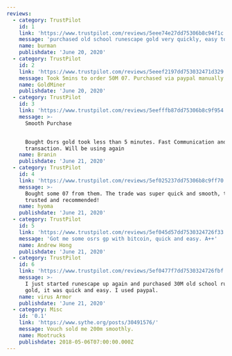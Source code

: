```yaml
---
reviews:
  - category: TrustPilot
    id: 1
    link: 'https://www.trustpilot.com/reviews/5eee74e27dd75306b8c94f1c'
    message: 'purchased old school runescape gold very quickly, easy to deal with'
    name: burman
    publishdate: 'June 20, 2020'
  - category: TrustPilot
    id: 2
    link: 'https://www.trustpilot.com/reviews/5eeef2197dd753032471d329'
    message: Took 5mins to order 50M 07. Purchased via paypal manually.
    name: GoldMiner
    publishdate: 'June 20, 2020'
  - category: TrustPilot
    id: 3
    link: 'https://www.trustpilot.com/reviews/5eefffb87dd75306b8c9f954'
    message: >-
      Smooth Purchase


      Bought Osrs gold took less than 5 minutes. Fast Communication and smooth
      transaction. Will be using again
    name: Branin
    publishdate: 'June 21, 2020'
  - category: TrustPilot
    id: 4
    link: 'https://www.trustpilot.com/reviews/5ef025237dd75306b8c9ff70'
    message: >-
      Bought some 07 from them. The trade was super quick and smooth, totally
      trusted and recommended!
    name: hyoma
    publishdate: 'June 21, 2020'
  - category: TrustPilot
    id: 5
    link: 'https://www.trustpilot.com/reviews/5ef045d57dd7530324726f33'
    message: 'Got me some osrs gp with bitcoin, quick and easy. A++'
    name: Andrew Hong
    publishdate: 'June 21, 2020'
  - category: TrustPilot
    id: 6
    link: 'https://www.trustpilot.com/reviews/5ef0477f7dd7530324726fbf'
    message: >-
      I just started runescape up again and purchased 30M old school runescape
      gold, it was quick and easy. I used paypal.
    name: virus Armor
    publishdate: 'June 21, 2020'
  - category: Misc
    id: '0.1'
    link: 'https://www.sythe.org/posts/30491576/'
    message: Vouch sold me 200m smoothly.
    name: Mootrucks
    publishdate: 2018-05-06T07:00:00.000Z
---
```


